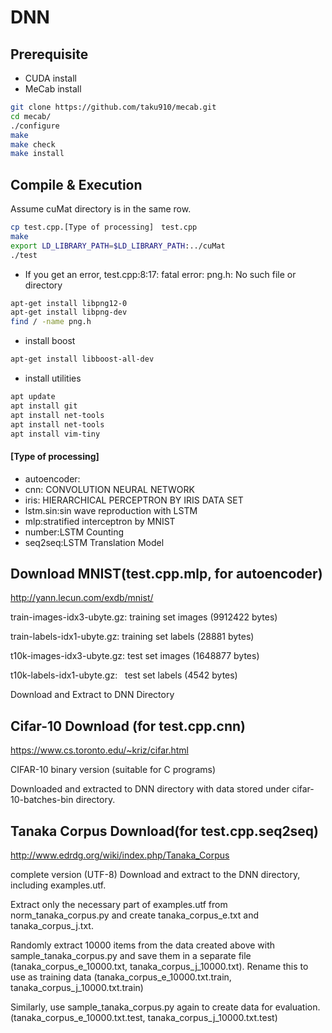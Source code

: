 # DNN

## Prerequisite
* CUDA install
* MeCab install
```bash
git clone https://github.com/taku910/mecab.git
cd mecab/
./configure
make
make check
make install
```


## Compile & Execution
Assume cuMat directory is in the same row.
```bash
cp test.cpp.[Type of processing]　test.cpp
make
export LD_LIBRARY_PATH=$LD_LIBRARY_PATH:../cuMat
./test
```
* If you get an error, test.cpp:8:17: fatal error: png.h: No such file or directory

```bash
apt-get install libpng12-0
apt-get install libpng-dev
find / -name png.h
```
* install boost
```bash
apt-get install libboost-all-dev
```

* install utilities
```bash
apt update
apt install git
apt install net-tools
apt install net-tools
apt install vim-tiny
```


#### [Type of processing]
* autoencoder: 
* cnn: CONVOLUTION NEURAL NETWORK
* iris: HIERARCHICAL PERCEPTRON BY IRIS DATA SET
* lstm.sin:sin wave reproduction with LSTM
* mlp:stratified interceptron by MNIST
* number:LSTM Counting
* seq2seq:LSTM Translation Model

## Download MNIST(test.cpp.mlp, for autoencoder)
http://yann.lecun.com/exdb/mnist/

train-images-idx3-ubyte.gz:  training set images (9912422 bytes) 

train-labels-idx1-ubyte.gz:  training set labels (28881 bytes) 

t10k-images-idx3-ubyte.gz:   test set images (1648877 bytes) 

t10k-labels-idx1-ubyte.gz:   test set labels (4542 bytes)

Download and Extract to DNN Directory

## Cifar-10 Download (for test.cpp.cnn)
https://www.cs.toronto.edu/~kriz/cifar.html

CIFAR-10 binary version (suitable for C programs)

Downloaded and extracted to DNN directory with data stored under cifar-10-batches-bin directory.

## Tanaka Corpus Download(for test.cpp.seq2seq)
http://www.edrdg.org/wiki/index.php/Tanaka_Corpus

complete version (UTF-8) Download and extract to the DNN directory, including examples.utf.

Extract only the necessary part of examples.utf from norm_tanaka_corpus.py and create tanaka_corpus_e.txt and tanaka_corpus_j.txt.

Randomly extract 10000 items from the data created above with sample_tanaka_corpus.py and save them in a separate file (tanaka_corpus_e_10000.txt, tanaka_corpus_j_10000.txt). Rename this to use as training data (tanaka_corpus_e_10000.txt.train, tanaka_corpus_j_10000.txt.train)

Similarly, use sample_tanaka_corpus.py again to create data for evaluation.(tanaka_corpus_e_10000.txt.test, tanaka_corpus_j_10000.txt.test)

    

